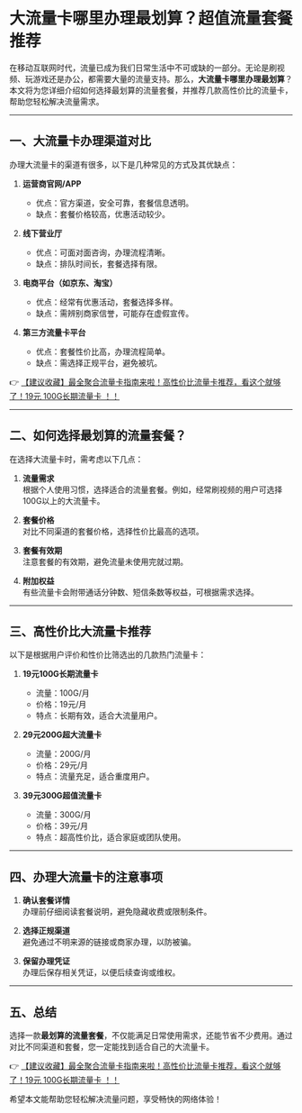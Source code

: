 # 大流量卡哪里办理最划算？超值流量套餐推荐

在移动互联网时代，流量已成为我们日常生活中不可或缺的一部分。无论是刷视频、玩游戏还是办公，都需要大量的流量支持。那么，**大流量卡哪里办理最划算**？本文将为您详细介绍如何选择最划算的流量套餐，并推荐几款高性价比的流量卡，帮助您轻松解决流量需求。

---

## 一、大流量卡办理渠道对比

办理大流量卡的渠道有很多，以下是几种常见的方式及其优缺点：

1. **运营商官网/APP**  
   - 优点：官方渠道，安全可靠，套餐信息透明。  
   - 缺点：套餐价格较高，优惠活动较少。  

2. **线下营业厅**  
   - 优点：可面对面咨询，办理流程清晰。  
   - 缺点：排队时间长，套餐选择有限。  

3. **电商平台（如京东、淘宝）**  
   - 优点：经常有优惠活动，套餐选择多样。  
   - 缺点：需辨别商家信誉，可能存在虚假宣传。  

4. **第三方流量卡平台**  
   - 优点：套餐性价比高，办理流程简单。  
   - 缺点：需选择正规平台，避免被坑。  

👉 [【建议收藏】最全聚合流量卡指南来啦！高性价比流量卡推荐，看这个就够了！19元 100G长期流量卡 ！！](https://bit.ly/Liuliangka)

---

## 二、如何选择最划算的流量套餐？

在选择大流量卡时，需考虑以下几点：

1. **流量需求**  
   根据个人使用习惯，选择适合的流量套餐。例如，经常刷视频的用户可选择100G以上的大流量卡。  

2. **套餐价格**  
   对比不同渠道的套餐价格，选择性价比最高的选项。  

3. **套餐有效期**  
   注意套餐的有效期，避免流量未使用完就过期。  

4. **附加权益**  
   有些流量卡会附带通话分钟数、短信条数等权益，可根据需求选择。  

---

## 三、高性价比大流量卡推荐

以下是根据用户评价和性价比筛选出的几款热门流量卡：

1. **19元100G长期流量卡**  
   - 流量：100G/月  
   - 价格：19元/月  
   - 特点：长期有效，适合大流量用户。  

2. **29元200G超大流量卡**  
   - 流量：200G/月  
   - 价格：29元/月  
   - 特点：流量充足，适合重度用户。  

3. **39元300G超值流量卡**  
   - 流量：300G/月  
   - 价格：39元/月  
   - 特点：超高性价比，适合家庭或团队使用。  

---

## 四、办理大流量卡的注意事项

1. **确认套餐详情**  
   办理前仔细阅读套餐说明，避免隐藏收费或限制条件。  

2. **选择正规渠道**  
   避免通过不明来源的链接或商家办理，以防被骗。  

3. **保留办理凭证**  
   办理后保存相关凭证，以便后续查询或维权。  

---

## 五、总结

选择一款**最划算的流量套餐**，不仅能满足日常使用需求，还能节省不少费用。通过对比不同渠道和套餐，您一定能找到适合自己的大流量卡。  

👉 [【建议收藏】最全聚合流量卡指南来啦！高性价比流量卡推荐，看这个就够了！19元 100G长期流量卡 ！！](https://bit.ly/Liuliangka)

希望本文能帮助您轻松解决流量问题，享受畅快的网络体验！